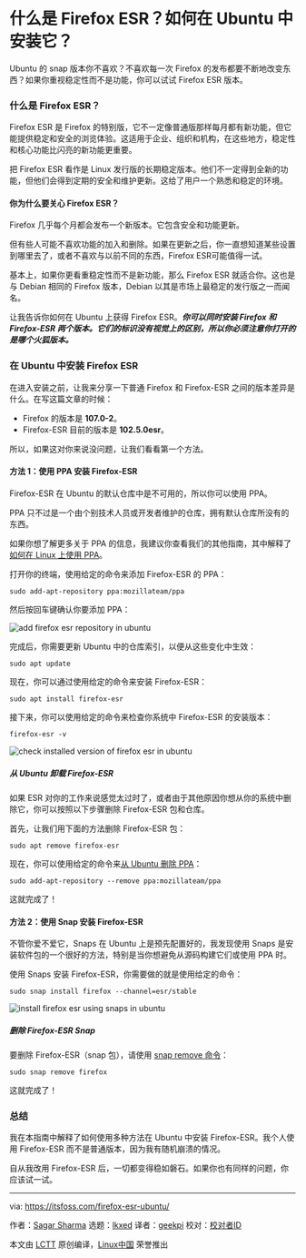 [#]: subject: "What is Firefox ESR? How to Install it in Ubuntu?"
[#]: via: "https://itsfoss.com/firefox-esr-ubuntu/"
[#]: author: "Sagar Sharma https://itsfoss.com/author/sagar/"
[#]: collector: "lkxed"
[#]: translator: "geekpi"
[#]: reviewer: " "
[#]: publisher: " "
[#]: url: " "

什么是 Firefox ESR？如何在 Ubuntu 中安装它？
======

Ubuntu 的 snap 版本你不喜欢？不喜欢每一次 Firefox 的发布都要不断地改变东西？如果你重视稳定性而不是功能，你可以试试 Firefox ESR 版本。

### 什么是 Firefox ESR？

Firefox ESR 是 Firefox 的特别版，它不一定像普通版那样每月都有新功能，但它能提供稳定和安全的浏览体验。这适用于企业、组织和机构，在这些地方，稳定性和核心功能比闪亮的新功能更重要。

把 Firefox ESR 看作是 Linux 发行版的长期稳定版本。他们不一定得到全新的功能，但他们会得到定期的安全和维护更新。这给了用户一个熟悉和稳定的环境。

#### 你为什么要关心 Firefox ESR？

Firefox 几乎每个月都会发布一个新版本。它包含安全和功能更新。

但有些人可能不喜欢功能的加入和删除。如果在更新之后，你一直想知道某些设置到哪里去了，或者不喜欢与以前不同的东西，Firefox ESR可能值得一试。

基本上，如果你更看重稳定性而不是新功能，那么 Firefox ESR 就适合你。这也是与 Debian 相同的 Firefox 版本，Debian 以其是市场上最稳定的发行版之一而闻名。

让我告诉你如何在 Ubuntu 上获得 Firefox ESR。**_你可以同时安装 Firefox 和 Firefox-ESR 两个版本。它们的标识没有视觉上的区别，所以你必须注意你打开的是哪个火狐版本。_**

### 在 Ubuntu 中安装 Firefox ESR

在进入安装之前，让我来分享一下普通 Firefox 和 Firefox-ESR 之间的版本差异是什么。在写这篇文章的时候：

- Firefox 的版本是 **107.0-2**。
- Firefox-ESR 目前的版本是 **102.5.0esr**。

所以，如果这对你来说没问题，让我们看看第一个方法。

#### 方法 1：使用 PPA 安装 Firefox-ESR

Firefox-ESR 在 Ubuntu 的默认仓库中是不可用的，所以你可以使用 PPA。

PPA 只不过是一个由个别技术人员或开发者维护的仓库，拥有默认仓库所没有的东西。

如果你想了解更多关于 PPA 的信息，我建议你查看我们的其他指南，其中解释了[如何在 Linux 上使用 PPA][1]。

打开你的终端，使用给定的命令来添加 Firefox-ESR 的 PPA：

```
sudo add-apt-repository ppa:mozillateam/ppa
```

然后按回车键确认你要添加 PPA：

![add firefox esr repository in ubuntu][2]

完成后，你需要更新 Ubuntu 中的仓库索引，以便从这些变化中生效：

```
sudo apt update
```

现在，你可以通过使用给定的命令来安装 Firefox-ESR：

```
sudo apt install firefox-esr
```

接下来，你可以使用给定的命令来检查你系统中 Firefox-ESR 的安装版本：

```
firefox-esr -v
```

![check installed version of firefox esr in ubuntu][3]

##### 从 Ubuntu 卸载 Firefox-ESR

如果 ESR 对你的工作来说感觉太过时了，或者由于其他原因你想从你的系统中删除它，你可以按照以下步骤删除 Firefox-ESR 包和仓库。

首先，让我们用下面的方法删除 Firefox-ESR 包：

```
sudo apt remove firefox-esr
```

现在，你可以使用给定的命令来[从 Ubuntu 删除 PPA][4]：

```
sudo add-apt-repository --remove ppa:mozillateam/ppa
```

这就完成了！

#### 方法 2：使用 Snap 安装 Firefox-ESR

不管你爱不爱它，Snaps 在 Ubuntu 上是预先配置好的，我发现使用 Snaps 是安装软件包的一个很好的方法，特别是当你想避免从源码构建它们或使用 PPA 时。

使用 Snaps 安装 Firefox-ESR，你需要做的就是使用给定的命令：

```
sudo snap install firefox --channel=esr/stable
```

![install firefox esr using snaps in ubuntu][5]

##### 删除 Firefox-ESR Snap

要删除 Firefox-ESR（snap 包），请使用 [snap remove 命令][6]：

```
sudo snap remove firefox
```

这就完成了！

### 总结

我在本指南中解释了如何使用多种方法在 Ubuntu 中安装 Firefox-ESR。我个人使用 Firefox-ESR 而不是普通版本，因为我有随机崩溃的情况。

自从我改用 Firefox-ESR 后，一切都变得稳如磐石。如果你也有同样的问题，你应该试一试。

--------------------------------------------------------------------------------

via: https://itsfoss.com/firefox-esr-ubuntu/

作者：[Sagar Sharma][a]
选题：[lkxed][b]
译者：[geekpi](https://github.com/geekpi)
校对：[校对者ID](https://github.com/校对者ID)

本文由 [LCTT](https://github.com/LCTT/TranslateProject) 原创编译，[Linux中国](https://linux.cn/) 荣誉推出

[a]: https://itsfoss.com/author/sagar/
[b]: https://github.com/lkxed
[1]: https://itsfoss.com/ppa-guide/
[2]: https://itsfoss.com/wp-content/uploads/2022/11/add-firefox-esr-repository-in-ubuntu.png
[3]: https://itsfoss.com/wp-content/uploads/2022/11/check-installed-version-of-firefox-esr-in-ubuntu.png
[4]: https://itsfoss.com/how-to-remove-or-delete-ppas-quick-tip/
[5]: https://itsfoss.com/wp-content/uploads/2022/11/install-firefox-esr-using-snaps-in-ubuntu.png
[6]: https://itsfoss.com/remove-snap/
